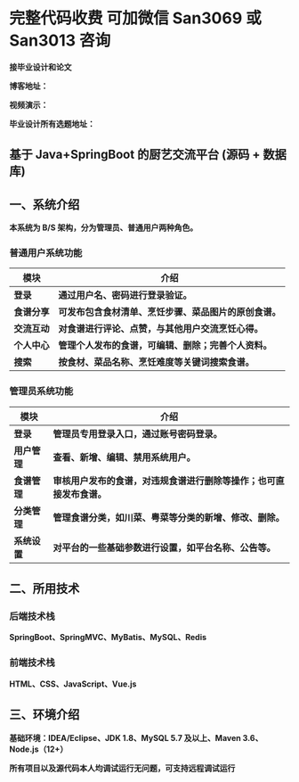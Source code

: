 # **完整代码收费 可加微信 San3069 或 San3013 咨询**

**接毕业设计和论文**

**博客地址：**

**视频演示：**

**毕业设计所有选题地址：**

## **基于 Java+SpringBoot 的厨艺交流平台 (源码 + 数据库)**

## **一、系统介绍**

**本系统为 B/S 架构，分为管理员、普通用户两种角色。**

### **普通用户系统功能**

| **模块**     | **介绍**                                               |
| ------------ | ------------------------------------------------------ |
| **登录**     | **通过用户名、密码进行登录验证。**                     |
| **食谱分享** | **可发布包含食材清单、烹饪步骤、菜品图片的原创食谱。** |
| **交流互动** | **对食谱进行评论、点赞，与其他用户交流烹饪心得。**     |
| **个人中心** | **管理个人发布的食谱，可编辑、删除；完善个人资料。**   |
| **搜索**     | **按食材、菜品名称、烹饪难度等关键词搜索食谱。**       |

### **管理员系统功能**

| **模块**     | **介绍**                                                     |
| ------------ | ------------------------------------------------------------ |
| **登录**     | **管理员专用登录入口，通过账号密码登录。**                   |
| **用户管理** | **查看、新增、编辑、禁用系统用户。**                         |
| **食谱管理** | **审核用户发布的食谱，对违规食谱进行删除等操作；也可直接发布食谱。** |
| **分类管理** | **管理食谱分类，如川菜、粤菜等分类的新增、修改、删除。**     |
| **系统设置** | **对平台的一些基础参数进行设置，如平台名称、公告等。**       |

## **二、所用技术**

### **后端技术栈**

**SpringBoot、SpringMVC、MyBatis、MySQL、Redis**

### **前端技术栈**

**HTML、CSS、JavaScript、Vue.js**

## **三、环境介绍**

**基础环境：IDEA/Eclipse、JDK 1.8、MySQL 5.7 及以上、Maven 3.6、Node.js（12+）**

**所有项目以及源代码本人均调试运行无问题，可支持远程调试运行**
